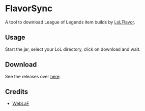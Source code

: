 # FlavorSync

A tool to download League of Legends item builds by [LoLFlavor](http://lolflavor.com/).

## Usage

Start the jar, select your LoL directory, click on download and wait.

## Download

See the releases over [here](https://github.com/MarcMogdanz/FlavorSync/releases).

## Credits

* [WebLaF](https://github.com/mgarin/weblaf)
